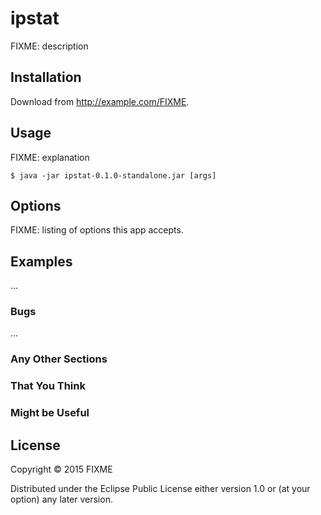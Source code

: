# ipstat

FIXME: description

## Installation

Download from http://example.com/FIXME.

## Usage

FIXME: explanation

    $ java -jar ipstat-0.1.0-standalone.jar [args]

## Options

FIXME: listing of options this app accepts.

## Examples

...

### Bugs

...

### Any Other Sections
### That You Think
### Might be Useful

## License

Copyright © 2015 FIXME

Distributed under the Eclipse Public License either version 1.0 or (at
your option) any later version.
